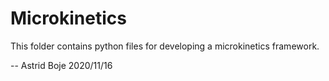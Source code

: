 # Microkinetics

This folder contains python files for developing a microkinetics framework. 


--
Astrid Boje
2020/11/16
